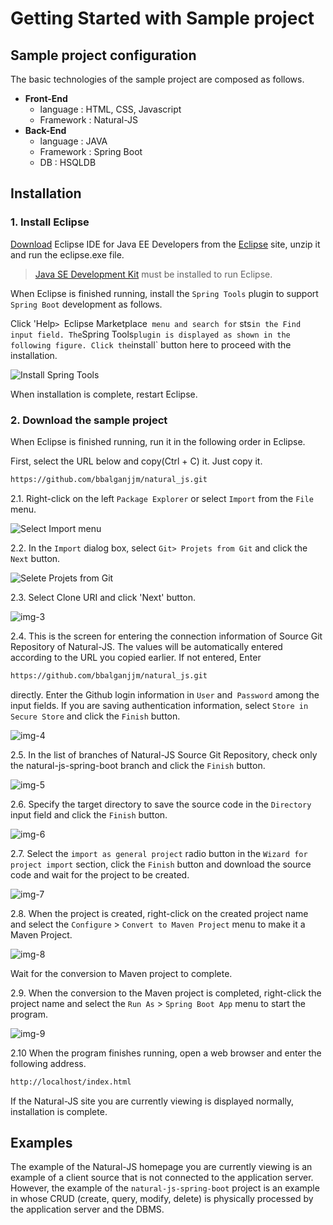 Getting Started with Sample project
===

<ul class="contents links" style="margin-left: -267px;width: 237px;"></ul>

[eclipse]: https://www.eclipse.org
[eclipse-download]: https://www.eclipse.org/downloads/eclipse-packages/
[jdk]: http://www.oracle.com/technetwork/java/javase/downloads/index.html

[img-0]: ./images/gtst/gtst2000/0.png
[img-1]: ./images/gtst/gtst2000/1.png
[img-2]: ./images/gtst/gtst2000/2.png
[img-3]: ./images/gtst/gtst2000/3.png
[img-4]: ./images/gtst/gtst2000/4.png
[img-5]: ./images/gtst/gtst2000/5.png
[img-6]: ./images/gtst/gtst2000/6.png
[img-7]: ./images/gtst/gtst2000/7.png
[img-8]: ./images/gtst/gtst2000/8.png
[img-9]: ./images/gtst/gtst2000/9.png

## Sample project configuration

The basic technologies of the sample project are composed as follows.

* **Front-End**
     * language : HTML, CSS, Javascript
     * Framework : Natural-JS
* **Back-End**
     * language : JAVA
     * Framework : Spring Boot
     * DB : HSQLDB

## Installation

### 1. Install Eclipse
[Download][eclipse-download] Eclipse IDE for Java EE Developers from the [Eclipse][eclipse] site, unzip it and run the eclipse.exe file.
>[Java SE Development Kit][jdk] must be installed to run Eclipse.

When Eclipse is finished running, install the `Spring Tools` plugin to support `Spring Boot` development as follows.

Click 'Help`> `Eclipse Marketplace` menu and search for` sts` in the Find input field.
The `Spring Tools` plugin is displayed as shown in the following figure. Click the `install` button here to proceed with the installation.

![Install Spring Tools][img-0]

When installation is complete, restart Eclipse.

### 2. Download the sample project
When Eclipse is finished running, run it in the following order in Eclipse.

First, select the URL below and copy(Ctrl + C) it. Just copy it.
```md
https://github.com/bbalganjjm/natural_js.git
```

2.1. Right-click on the left `Package Explorer` or select `Import` from the `File` menu.

![Select Import menu][img-1]

2.2. In the `Import` dialog box, select `Git> Projets from Git` and click the `Next` button.

![Selete Projets from Git][img-2]

2.3. Select Clone URI and click 'Next' button.

![img-3][]

2.4. This is the screen for entering the connection information of  Source Git Repository of Natural-JS. The values ​​will be automatically entered according to the URL you copied earlier. If not entered, Enter
```md
https://github.com/bbalganjjm/natural_js.git
```
directly.
Enter the Github login information in `User` and` Password` among the input fields. If you are saving authentication information, select `Store in Secure Store` and click the `Finish` button.

![img-4][]

2.5. In the list of branches of Natural-JS Source Git Repository, check only the natural-js-spring-boot branch and click the `Finish` button.

![img-5][]

2.6. Specify the target directory to save the source code in the `Directory` input field and click the `Finish` button.

![img-6][]

2.7. Select the `import as general project` radio button in the `Wizard for project import` section, click the `Finish` button and download the source code and wait for the project to be created.

![img-7][]

2.8. When the project is created, right-click on the created project name and select the `Configure` > `Convert to Maven Project` menu to make it a Maven Project.

![img-8][]

Wait for the conversion to Maven project to complete.

2.9. When the conversion to the Maven project is completed, right-click the project name and select the `Run As` > `Spring Boot App` menu to start the program.

![img-9][]

2.10 When the program finishes running, open a web browser and enter the following address.
```md
http://localhost/index.html
```
If the Natural-JS site you are currently viewing is displayed normally, installation is complete.

## Examples
The example of the Natural-JS homepage you are currently viewing is an example of a client source that is not connected to the application server. However, the example of the `natural-js-spring-boot` project is an example in whose CRUD (create, query, modify, delete) is physically processed by the application server and the DBMS.
